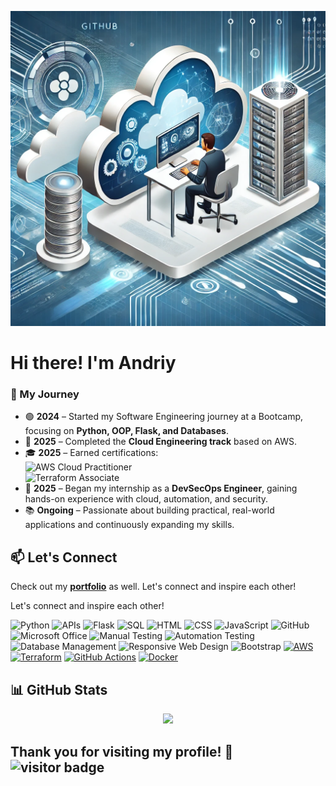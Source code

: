 ![me_coding](https://github.com/Mazdaratti/Mazdaratti/blob/main/Cloud%20Ingineering.webp)

# Hi there! I'm Andriy

### 📌 My Journey

- 🟢 **2024** – Started my Software Engineering journey at a Bootcamp, focusing on **Python, OOP, Flask, and Databases**.  
- 🚀 **2025** – Completed the **Cloud Engineering track** based on AWS.  
- 🎓 **2025** – Earned certifications:  
  <img src="https://img.shields.io/badge/AWS%20Cloud%20Practitioner-232F3E?style=flat-square&logo=amazonaws&logoColor=white" alt="AWS Cloud Practitioner" height="20"/>  
  <img src="https://img.shields.io/badge/Terraform%20Associate-844FBA?style=flat-square&logo=terraform&logoColor=white" alt="Terraform Associate" height="20"/>  
- 🔐 **2025** – Began my internship as a **DevSecOps Engineer**, gaining hands-on experience with cloud, automation, and security.  
- 📚 **Ongoing** – Passionate about building practical, real-world applications and continuously expanding my skills.  



## 📫 Let's Connect
Check out my [**portfolio**](https://github.com/mazdaratti?tab=repositories) as well. 
Let's connect and inspire each other!

Let's connect and inspire each other!

![Python](https://img.shields.io/badge/-Python-3776AB?style=flat&logo=python&logoColor=white) ![APIs](https://img.shields.io/badge/-APIs-00457C?style=flat&logo=api&logoColor=white) ![Flask](https://img.shields.io/badge/-Flask-000000?style=flat&logo=flask&logoColor=white) ![SQL](https://img.shields.io/badge/-SQL-CC2927?style=flat&logo=microsoft-sql-server&logoColor=white) ![HTML](https://img.shields.io/badge/-HTML-E34F26?style=flat&logo=html5&logoColor=white) 
![CSS](https://img.shields.io/badge/-CSS-1572B6?style=flat&logo=css3&logoColor=white) ![JavaScript](https://img.shields.io/badge/-JavaScript-F7DF1E?style=flat&logo=javascript&logoColor=white) ![GitHub](https://img.shields.io/badge/-GitHub-181717?style=flat&logo=github&logoColor=white) 
![Microsoft Office](https://img.shields.io/badge/-Microsoft%20Office-D83B01?style=flat&logo=microsoft-office&logoColor=white)
![Manual Testing](https://img.shields.io/badge/-Manual%20Testing-007396?style=flat&logo=checkmarx&logoColor=white) ![Automation Testing](https://img.shields.io/badge/-Automation%20Testing-6DB33F?style=flat&logo=checkmarx&logoColor=white) ![Database Management](https://img.shields.io/badge/-DBMS-003B57?style=flat&logo=databricks&logoColor=white)
![Responsive Web Design](https://img.shields.io/badge/-Responsive%20Web%20Design-1572B6?style=flat&logo=css3&logoColor=white) ![Bootstrap](https://img.shields.io/badge/-Bootstrap-563D7C?style=flat&logo=bootstrap&logoColor=white)
[![AWS](https://img.shields.io/badge/AWS_Cloud-FF9900?logo=amazonaws&logoColor=white)](https://aws.amazon.com)
[![Terraform](https://img.shields.io/badge/Terraform-7B42BC?logo=terraform&logoColor=white)](https://www.terraform.io)
[![GitHub Actions](https://img.shields.io/badge/GitHub_Actions-2088FF?logo=github-actions&logoColor=white)](https://github.com/features/actions)
[![Docker](https://img.shields.io/badge/Docker-2496ED?logo=docker&logoColor=white)](https://www.docker.com)

## 📊 GitHub Stats

<p align="center">
  <img src="https://github-trophies.vercel.app/?username=mazdaratti&theme=onedark&rank=SSS,SS,S,AAA,AA,A,B,C" />
</p>

<!-- Fork by screw-hand 
![](https://github-profile-trophy.screw-hand.vercel.app/?username=mazdaratti&theme=onedark&column=-1&rank=SSS,SS,S,AAA,AA,A,B,C&no-frame=true&no-bg=true&margin-w=6)
-->



<p align="center">
  <!--
  <img height="170" src="https://github-readme-stats.vercel.app/api?username=mazdaratti&theme=github_dark_dimmed&show_icons=true&hide_border=true&layout=compact&hide=discussions&disable_animations=falsev=11">
  <img height="170" src="https://github-readme-stats.vercel.app/api/top-langs/?username=mazdaratti&theme=github_dark_dimmed&layout=compact&langs_count=8&hide_border=true&exclude_repo=AI-RPG-Game&disable_animations=false&v=11,dotfiles">

  
  <img src="https://github-profile-trophy.vercel.app/?username=mazdaratti&theme=onedark&no-frame=true&column=4&margin-w=5&margin-h=5&disable_animations=false&v=11">
  -->
  
</p>



## Thank you for visiting my profile! 🌟 ![visitor badge](https://visitor-badge.laobi.icu/badge?page_id=mazdaratti.visitor-badge&format=true)
